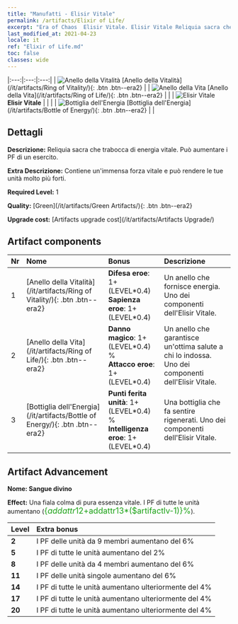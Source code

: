 ```yaml
---
title: "Manufatti - Elisir Vitale"
permalink: /artifacts/Elixir of Life/
excerpt: "Era of Chaos  Elisir Vitale. Elisir Vitale Reliquia sacra che trabocca di energia vitale. Può aumentare i PF di un esercito."
last_modified_at: 2021-04-23
locale: it
ref: "Elixir of Life.md"
toc: false
classes: wide
---
```


  |:---:|:---:|:---:| 
  | ![Anello della Vitalità](/images/t/artifact_40111.png) [Anello della Vitalità](/it/artifacts/Ring of Vitality/){: .btn .btn--era2} |   | ![Anello della Vita](/images/t/artifact_40111.png) [Anello della Vita](/it/artifacts/Ring of Life/){: .btn .btn--era2} | 
  |   | ![Elisir Vitale](/images/t/icon_artifact_11.png) **Elisir Vitale** |  | 
  |   | ![Bottiglia dell'Energia](/images/t/artifact_40111.png) [Bottiglia dell'Energia](/it/artifacts/Bottle of Energy/){: .btn .btn--era2} |   | 


## Dettagli

 **Descrizione:** Reliquia sacra che trabocca di energia vitale. Può aumentare i PF di un esercito.

 **Extra Descrizione:** Contiene un'immensa forza vitale e può rendere le tue unità molto più forti.

 **Required Level:** 1

 **Quality:** [Green](/it/artifacts/Green Artifacts/){: .btn .btn--era2}

 **Upgrade cost:** [Artifacts upgrade cost](/it/artifacts/Artifacts Upgrade/)



## Artifact components

  | Nr |    Nome    |   Bonus | Descrizione | 
  |:---|:-----------|:--------|:------------| 
  | 1 | [Anello della Vitalità](/it/artifacts/Ring of Vitality/){: .btn .btn--era2} | **Difesa eroe**: 1+(LEVEL\*0.4)<br/>**Sapienza eroe**: 1+(LEVEL\*0.4) | Un anello che fornisce energia. Uno dei componenti dell'Elisir Vitale. | 
  | 2 | [Anello della Vita](/it/artifacts/Ring of Life/){: .btn .btn--era2} | **Danno magico**: 1+(LEVEL\*0.4) %<br/>**Attacco eroe**: 1+(LEVEL\*0.4) | Un anello che garantisce un'ottima salute a chi lo indossa. Uno dei componenti dell'Elisir Vitale. | 
  | 3 | [Bottiglia dell'Energia](/it/artifacts/Bottle of Energy/){: .btn .btn--era2} | **Punti ferita unità**: 1+(LEVEL\*0.4) %<br/>**Intelligenza eroe**: 1+(LEVEL\*0.4) | Una bottiglia che fa sentire rigenerati. Uno dei componenti dell'Elisir Vitale. | 


## Artifact Advancement

 **Nome: Sangue divino**

 **Effect:** Una fiala colma di pura essenza vitale. I PF di tutte le unità aumentano (<span style="color: #1ca216;font-size:18px">{$addattr12+$addattr13*($artifactlv-1)}%</span>).

  |  Level  |    Extra bonus  | 
  |:--------|:----------------| 
  | **2** | I PF delle unità da 9 membri aumentano del 6% | 
  | **5** | I PF di tutte le unità aumentano del 2% | 
  | **8** | I PF delle unità da 4 membri aumentano del 6% | 
  | **11** | I PF delle unità singole aumentano del 6% | 
  | **14** | I PF di tutte le unità aumentano ulteriormente del 4% | 
  | **17** | I PF di tutte le unità aumentano ulteriormente del 4% | 
  | **20** | I PF di tutte le unità aumentano ulteriormente del 4% | 

